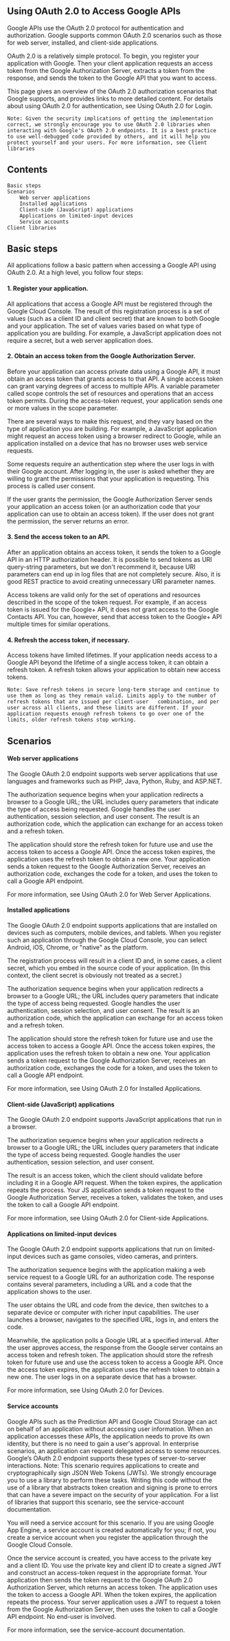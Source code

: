 
Using OAuth 2.0 to Access Google APIs
--------

Google APIs use the OAuth 2.0 protocol for authentication and authorization. Google supports common OAuth 2.0 scenarios such as those for web server, installed, and client-side applications.

OAuth 2.0 is a relatively simple protocol. To begin, you register your application with Google. Then your client application requests an access token from the Google Authorization Server, extracts a token from the response, and sends the token to the Google API that you want to access.

This page gives an overview of the OAuth 2.0 authorization scenarios that Google supports, and provides links to more detailed content. For details about using OAuth 2.0 for authentication, see Using OAuth 2.0 for Login.

    Note: Given the security implications of getting the implementation correct, we strongly encourage you to use OAuth 2.0 libraries when interacting with Google's OAuth 2.0 endpoints. It is a best practice to use well-debugged code provided by others, and it will help you protect yourself and your users. For more information, see Client libraries

Contents
--------

    Basic steps
    Scenarios
        Web server applications
        Installed applications
        Client-side (JavaScript) applications
        Applications on limited-input devices
        Service accounts
    Client libraries

Basic steps
--------


All applications follow a basic pattern when accessing a Google API using OAuth 2.0. At a high level, you follow four steps:
#### 1. Register your application.

All applications that access a Google API must be registered through the Google Cloud Console. The result of this registration process is a set of values (such as a client ID and client secret) that are known to both Google and your application. The set of values varies based on what type of application you are building. For example, a JavaScript application does not require a secret, but a web server application does.
#### 2. Obtain an access token from the Google Authorization Server.

Before your application can access private data using a Google API, it must obtain an access token that grants access to that API. A single access token can grant varying degrees of access to multiple APIs. A variable parameter called scope controls the set of resources and operations that an access token permits. During the access-token request, your application sends one or more values in the scope parameter.


There are several ways to make this request, and they vary based on the type of application you are building. For example, a JavaScript application might request an access token using a browser redirect to Google, while an application installed on a device that has no browser uses web service requests.


Some requests require an authentication step where the user logs in with their Google account. After logging in, the user is asked whether they are willing to grant the permissions that your application is requesting. This process is called user consent.


If the user grants the permission, the Google Authorization Server sends your application an access token (or an authorization code that your application can use to obtain an access token). If the user does not grant the permission, the server returns an error.


#### 3. Send the access token to an API.

After an application obtains an access token, it sends the token to a Google API in an HTTP authorization header. It is possible to send tokens as URI query-string parameters, but we don't recommend it, because URI parameters can end up in log files that are not completely secure. Also, it is good REST practice to avoid creating unnecessary URI parameter names.


Access tokens are valid only for the set of operations and resources described in the scope of the token request. For example, if an access token is issued for the Google+ API, it does not grant access to the Google Contacts API. You can, however, send that access token to the Google+ API multiple times for similar operations.

#### 4. Refresh the access token, if necessary.

Access tokens have limited lifetimes. If your application needs access to a Google API beyond the lifetime of a single access token, it can obtain a refresh token. A refresh token allows your application to obtain new access tokens.

    Note: Save refresh tokens in secure long-term storage and continue to use them as long as they remain valid. Limits apply to the number of refresh tokens that are issued per client-user   combination, and per user across all clients, and these limits are different. If your application requests enough refresh tokens to go over one of the limits, older refresh tokens stop working.

Scenarios
--------

#### Web server applications

The Google OAuth 2.0 endpoint supports web server applications that use languages and frameworks such as PHP, Java, Python, Ruby, and ASP.NET.

The authorization sequence begins when your application redirects a browser to a Google URL; the URL includes query parameters that indicate the type of access being requested. Google handles the user authentication, session selection, and user consent. The result is an authorization code, which the application can exchange for an access token and a refresh token.

The application should store the refresh token for future use and use the access token to access a Google API. Once the access token expires, the application uses the refresh token to obtain a new one.
Your application sends a token request to the Google Authorization Server, receives an authorization code, exchanges the code for a token, and uses the token to call a Google API endpoint.

For more information, see Using OAuth 2.0 for Web Server Applications.

#### Installed applications

The Google OAuth 2.0 endpoint supports applications that are installed on devices such as computers, mobile devices, and tablets. When you register such an application through the Google Cloud Console, you can select Android, iOS, Chrome, or "native" as the platform.

The registration process will result in a client ID and, in some cases, a client secret, which you embed in the source code of your application. (In this context, the client secret is obviously not treated as a secret.)

The authorization sequence begins when your application redirects a browser to a Google URL; the URL includes query parameters that indicate the type of access being requested. Google handles the user authentication, session selection, and user consent. The result is an authorization code, which the application can exchange for an access token and a refresh token.

The application should store the refresh token for future use and use the access token to access a Google API. Once the access token expires, the application uses the refresh token to obtain a new one.
Your application sends a token request to the Google Authorization Server, receives an authorization code, exchanges the code for a token, and uses the token to call a Google API endpoint.

For more information, see Using OAuth 2.0 for Installed Applications.

#### Client-side (JavaScript) applications

The Google OAuth 2.0 endpoint supports JavaScript applications that run in a browser.

The authorization sequence begins when your application redirects a browser to a Google URL; the URL includes query parameters that indicate the type of access being requested. Google handles the user authentication, session selection, and user consent.

The result is an access token, which the client should validate before including it in a Google API request. When the token expires, the application repeats the process.
Your JS application sends a token request to the Google Authorization Server, receives a token, validates the token, and uses the token to call a Google API endpoint.

For more information, see Using OAuth 2.0 for Client-side Applications.

#### Applications on limited-input devices

The Google OAuth 2.0 endpoint supports applications that run on limited-input devices such as game consoles, video cameras, and printers.

The authorization sequence begins with the application making a web service request to a Google URL for an authorization code. The response contains several parameters, including a URL and a code that the application shows to the user.

The user obtains the URL and code from the device, then switches to a separate device or computer with richer input capabilities. The user launches a browser, navigates to the specified URL, logs in, and enters the code.

Meanwhile, the application polls a Google URL at a specified interval. After the user approves access, the response from the Google server contains an access token and refresh token. The application should store the refresh token for future use and use the access token to access a Google API. Once the access token expires, the application uses the refresh token to obtain a new one.
The user logs in on a separate device that has a browser.

For more information, see Using OAuth 2.0 for Devices.

#### Service accounts

Google APIs such as the Prediction API and Google Cloud Storage can act on behalf of an application without accessing user information. When an application accesses these APIs, the application needs to prove its own identity, but there is no need to gain a user's approval. In enterprise scenarios, an application can request delegated access to some resources. Google’s OAuth 2.0 endpoint supports these types of server-to-server interactions.
Note: This scenario requires applications to create and cryptographically sign JSON Web Tokens (JWTs). We strongly encourage you to use a library to perform these tasks. Writing this code without the use of a library that abstracts token creation and signing is prone to errors that can have a severe impact on the security of your application. For a list of libraries that support this scenario, see the service-account documentation.

You will need a service account for this scenario. If you are using Google App Engine, a service account is created automatically for you; if not, you create a service account when you register the application through the Google Cloud Console.

Once the service account is created, you have access to the private key and a client ID. You use the private key and client ID to create a signed JWT and construct an access-token request in the appropriate format. Your application then sends the token request to the Google OAuth 2.0 Authorization Server, which returns an access token. The application uses the token to access a Google API. When the token expires, the application repeats the process.
Your server application uses a JWT to request a token from the Google Authorization Server, then uses the token to call a Google API endpoint. No end-user is involved.

For more information, see the service-account documentation.
